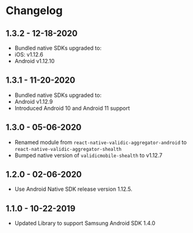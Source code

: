 # Changelog
## 1.3.2 - 12-18-2020
- Bundled native SDKs upgraded to:
 - iOS: v1.12.6
 - Android v1.12.10

## 1.3.1 - 11-20-2020
- Bundled native SDKs upgraded to:
 - Android v1.12.9
- Introduced Android 10 and Android 11 support

## 1.3.0 - 05-06-2020
- Renamed module from `react-native-validic-aggregator-android` to `react-native-validic-aggregator-shealth`
- Bumped native version of `validicmobile-shealth` to v1.12.7

## 1.2.0 - 02-06-2020
- Use Android Native SDK release version 1.12.5.

## 1.1.0 - 10-22-2019
- Updated Library to support Samsung Android SDK 1.4.0
